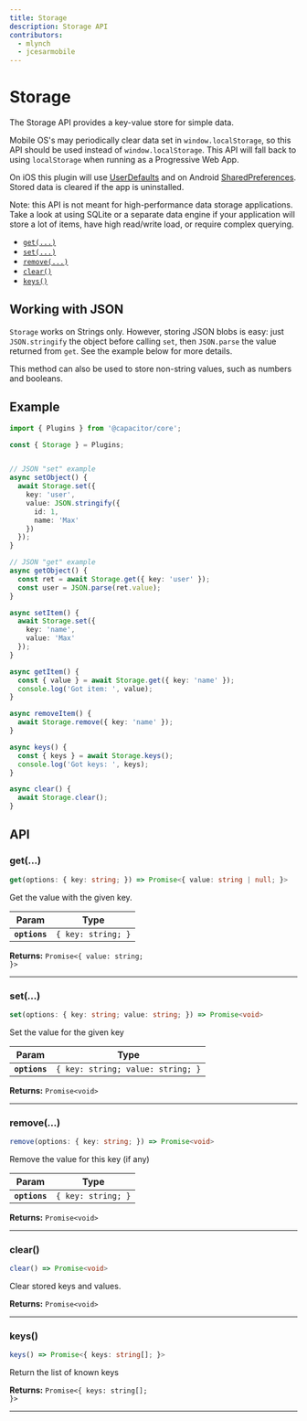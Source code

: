 ```yaml
---
title: Storage
description: Storage API
contributors:
  - mlynch
  - jcesarmobile
---
```


<plugin-platforms platforms="pwa,ios,android"></plugin-platforms>

# Storage

The Storage API provides a key-value store for simple data.

Mobile OS's may periodically clear data set in `window.localStorage`, so this API should be used instead of `window.localStorage`. This API will fall back to using `localStorage` when running as a Progressive Web App.

On iOS this plugin will use [UserDefaults](https://developer.apple.com/documentation/foundation/userdefaults) and on Android [SharedPreferences](https://developer.android.com/reference/android/content/SharedPreferences). Stored data is cleared if the app is uninstalled.

Note: this API is not meant for high-performance data storage applications. Take a look at using SQLite or a separate data engine if your application will store a lot of items, have high read/write load, or require complex querying.

<!--DOCGEN_INDEX_START-->
* [`get(...)`](#get)
* [`set(...)`](#set)
* [`remove(...)`](#remove)
* [`clear()`](#clear)
* [`keys()`](#keys)
<!--DOCGEN_INDEX_END-->

## Working with JSON

`Storage` works on Strings only. However, storing JSON blobs is easy: just `JSON.stringify` the object before calling `set`, then `JSON.parse` the value returned from `get`. See the
example below for more details.

This method can also be used to store non-string values, such as numbers and booleans.

## Example

```typescript
import { Plugins } from '@capacitor/core';

const { Storage } = Plugins;


// JSON "set" example
async setObject() {
  await Storage.set({
    key: 'user',
    value: JSON.stringify({
      id: 1,
      name: 'Max'
    })
  });
}

// JSON "get" example
async getObject() {
  const ret = await Storage.get({ key: 'user' });
  const user = JSON.parse(ret.value);
}

async setItem() {
  await Storage.set({
    key: 'name',
    value: 'Max'
  });
}

async getItem() {
  const { value } = await Storage.get({ key: 'name' });
  console.log('Got item: ', value);
}

async removeItem() {
  await Storage.remove({ key: 'name' });
}

async keys() {
  const { keys } = await Storage.keys();
  console.log('Got keys: ', keys);
}

async clear() {
  await Storage.clear();
}
```

<!--DOCGEN_API_START-->
<!--Update the source file JSDoc comments and rerun docgen to update the docs below-->
## API

### get(...)

```typescript
get(options: { key: string; }) => Promise<{ value: string | null; }>
```

Get the value with the given key.

| Param         | Type                          |
| ------------- | ----------------------------- |
| **`options`** | <code>{ key: string; }</code> |

**Returns:** <code>Promise&lt;{ value: string; }&gt;</code>

--------------------


### set(...)

```typescript
set(options: { key: string; value: string; }) => Promise<void>
```

Set the value for the given key

| Param         | Type                                         |
| ------------- | -------------------------------------------- |
| **`options`** | <code>{ key: string; value: string; }</code> |

**Returns:** <code>Promise&lt;void&gt;</code>

--------------------


### remove(...)

```typescript
remove(options: { key: string; }) => Promise<void>
```

Remove the value for this key (if any)

| Param         | Type                          |
| ------------- | ----------------------------- |
| **`options`** | <code>{ key: string; }</code> |

**Returns:** <code>Promise&lt;void&gt;</code>

--------------------


### clear()

```typescript
clear() => Promise<void>
```

Clear stored keys and values.

**Returns:** <code>Promise&lt;void&gt;</code>

--------------------


### keys()

```typescript
keys() => Promise<{ keys: string[]; }>
```

Return the list of known keys

**Returns:** <code>Promise&lt;{ keys: string[]; }&gt;</code>

--------------------


<!--DOCGEN_API_END-->
